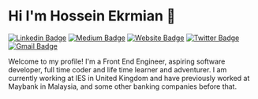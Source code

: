 
<!--
**beneki/beneki** is a ✨ _special_ ✨ repository because its `README.md` (this file) appears on your GitHub profile.

Here are some ideas to get you started:

- 🔭 I’m currently working on ...
- 🌱 I’m currently learning ...
- 👯 I’m looking to collaborate on ...
- 🤔 I’m looking for help with ...
- 💬 Ask me about ...
- 📫 How to reach me: ...
- 😄 Pronouns: ...
- ⚡ Fun fact: ...
-->

# Hi I'm Hossein Ekrmian 👋

[![Linkedin Badge](https://img.shields.io/badge/-Hossein%20Ekramian-blue?style=flat&logo=Linkedin&logoColor=white&link=https://www.linkedin.com/in/mahyar-hossein-ekramian-05180ba9/)](https://www.linkedin.com/in/mahyar-hossein-ekramian-05180ba9/)
[![Medium Badge](https://img.shields.io/badge/-@beneki-000000?style=flat&labelColor=000000&logo=Medium&link=https://medium.com/@beneki)](https://medium.com/@beneki)
[![Website Badge](https://img.shields.io/badge/-ekramian.uk-47CCCC?style=flat&logo=Google-Chrome&logoColor=white&link=https://ekramian.uk)](https://ekramian.uk)
[![Twitter Badge](https://img.shields.io/badge/-@beneki_dev-1ca0f1?style=flat&labelColor=1ca0f1&logo=twitter&logoColor=white&link=https://twitter.com/beneki_dev)](https://twitter.com/beneki_dev)
[![Gmail Badge](https://img.shields.io/badge/-ekramian.hossein-c14438?style=flat&logo=Gmail&logoColor=white&link=mailto:ekramian.hossein@gmail.com)](mailto:ekramian.hossein@gmail.com)

Welcome to my profile! I'm a Front End Engineer, aspiring software developer, full time coder and life time learner and adventurer. I am currently working at IES in United Kingdom and have previously worked at Maybank in Malaysia, and some other banking companies before that.
